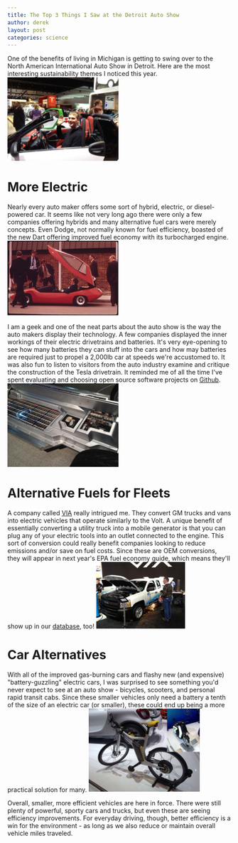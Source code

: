 ```yaml
---
title: The Top 3 Things I Saw at the Detroit Auto Show
author: derek
layout: post
categories: science
---
```


<style>
img { width: 250px; }
</style>

One of the benefits of living in Michigan is getting to swing over to the North American International Auto Show in Detroit. Here are the most interesting sustainability themes I noticed this year. <img alt="Derek at the auto show" src="/images/2012-01-19-at-the-auto-show/derek-smart.jpg">

<!-- more start -->

# More Electric

Nearly every auto maker offers some sort of hybrid, electric, or diesel-powered car. It seems like not very long ago there were only a few companies offering hybrids and many alternative fuel cars were merely concepts. Even Dodge, not normally known for fuel efficiency, boasted of the new Dart offering improved fuel economy with its turbocharged engine. <img alt="70s Electric Car" src="/images/2012-01-19-at-the-auto-show/70s-car.png">


I am a geek and one of the neat parts about the auto show is the way the auto makers display their technology. A few companies displayed the inner workings of their electric drivetrains and batteries. It's very eye-opening to see how many batteries they can stuff into the cars and how may batteries are required just to propel a 2,000lb car at speeds we're accustomed to. It was also fun to listen to visitors from the auto industry examine and critique the construction of the Tesla drivetrain. It reminded me of all the time I've spent evaluating and choosing open source software projects on [Github](http://github.com).  <img alt="A revealed interior view of a battery pack" src="/images/2012-01-19-at-the-auto-show/batteries.jpg">


# Alternative Fuels for Fleets

A company called [VIA](http://www.viamotors.com/) really intrigued me. They convert GM trucks and vans into electric vehicles that operate similarly to the Volt. A unique benefit of essentially converting a utility truck into a mobile generator is that you can plug any of your electric tools into an outlet connected to the engine. This sort of conversion could really benefit companies looking to reduce emissions and/or save on fuel costs. Since these are OEM conversions, they will appear in next year's EPA fuel economy guide, which means they'll show up in our [database](http://data.brighterplanet.com), too! <img alt="VIA's electric truck" src="/images/2012-01-19-at-the-auto-show/via.jpg" style="width: 200px;">

# Car Alternatives

With all of the improved gas-burning cars and flashy new (and expensive) "battery-guzzling" electric cars, I was surprised to see something you'd never expect to see at an auto show - bicycles, scooters, and personal rapid transit cabs. Since these smaller vehicles only need a battery a tenth of the size of an electric car (or smaller), these could end up being a more practical solution for many. <img alt="Electric bikes" src="/images/2012-01-19-at-the-auto-show/electric-bikes.jpg">

Overall, smaller, more efficient vehicles are here in force. There were still plenty of powerful, sporty cars and trucks, but even these are seeing efficiency improvements. For everyday driving, though, better efficiency is a win for the environment - as long as we also reduce or maintain overall vehicle miles traveled.

<!-- more end -->
